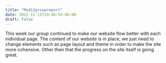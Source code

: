 ```yaml
---
title: "Mod12groupreport"
date: 2022-11-11T19:46:53-05:00
draft: false
---
```


<html>
<body>
<p>This week our group continued to make our website flow better with each individual page. The content of our website is in place, we just need to change elements such as page layout and theme in order to make the site more cohensive. Other then that the progress on the site itself is going great. </p>
</body>

</html>
